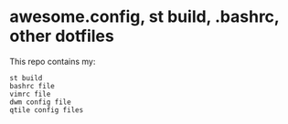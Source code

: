 # awesome.config, st build, .bashrc, other dotfiles
This repo contains my:
```
st build
bashrc file
vimrc file
dwm config file
qtile config files
```
